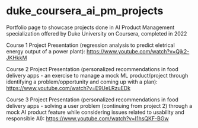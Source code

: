 # duke_coursera_ai_pm_projects
Portfolio page to showcase projects done in AI Product Management specialization offered by Duke University on Coursera, completed in 2022

Course 1 Project Presentation (regression analysis to predict eletrical energy output of a power plant): https://www.youtube.com/watch?v=Qjk2-JKHkkM

Course 2 Project Presentation (personalized recommendations in food delivery apps - an exercise to manage a mock ML product/project through identifying a problem/opportunity and coming up with a plan): https://www.youtube.com/watch?v=E9UeLRzuEDk

Course 3 Project Presentation (personalized recommendations in food delivery apps - solving a user problem (continuing from project 2) through a mock AI product feature while considering issues related to usability and responsible AI): https://www.youtube.com/watch?v=I1hsQKF-BGw
